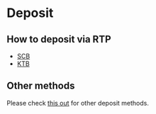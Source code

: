 # Deposit
## How to deposit via RTP

* [SCB](scb)
* [KTB](ktb)

## Other methods

Please check [this out](../) for other deposit methods.